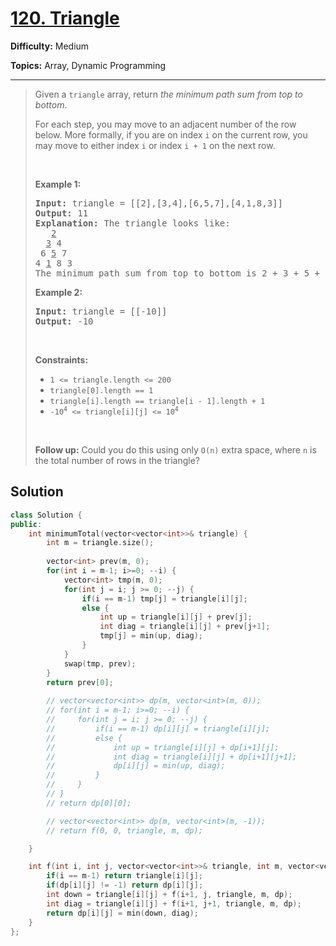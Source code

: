 # [120. Triangle](https://leetcode.com/problems/triangle/)

**Difficulty:** Medium

**Topics:** Array, Dynamic Programming

---



<blockquote>

<p>Given a <code>triangle</code> array, return <em>the minimum path sum from top to bottom</em>.</p>

<p>For each step, you may move to an adjacent number of the row below. More formally, if you are on index <code>i</code> on the current row, you may move to either index <code>i</code> or index <code>i + 1</code> on the next row.</p>

<p>&nbsp;</p>
<p><strong class="example">Example 1:</strong></p>

<pre>
<strong>Input:</strong> triangle = [[2],[3,4],[6,5,7],[4,1,8,3]]
<strong>Output:</strong> 11
<strong>Explanation:</strong> The triangle looks like:
   <u>2</u>
  <u>3</u> 4
 6 <u>5</u> 7
4 <u>1</u> 8 3
The minimum path sum from top to bottom is 2 + 3 + 5 + 1 = 11 (underlined above).
</pre>

<p><strong class="example">Example 2:</strong></p>

<pre>
<strong>Input:</strong> triangle = [[-10]]
<strong>Output:</strong> -10
</pre>

<p>&nbsp;</p>
<p><strong>Constraints:</strong></p>

<ul>
	<li><code>1 &lt;= triangle.length &lt;= 200</code></li>
	<li><code>triangle[0].length == 1</code></li>
	<li><code>triangle[i].length == triangle[i - 1].length + 1</code></li>
	<li><code>-10<sup>4</sup> &lt;= triangle[i][j] &lt;= 10<sup>4</sup></code></li>
</ul>

<p>&nbsp;</p>
<strong>Follow up:</strong> Could you&nbsp;do this using only <code>O(n)</code> extra space, where <code>n</code> is the total number of rows in the triangle?

</blockquote>

## Solution
```cpp
class Solution {
public:
    int minimumTotal(vector<vector<int>>& triangle) {
        int m = triangle.size();
        
        vector<int> prev(m, 0);
        for(int i = m-1; i>=0; --i) {
            vector<int> tmp(m, 0);
            for(int j = i; j >= 0; --j) {
                if(i == m-1) tmp[j] = triangle[i][j];
                else {
                    int up = triangle[i][j] + prev[j];
                    int diag = triangle[i][j] + prev[j+1];
                    tmp[j] = min(up, diag);
                }
            }
            swap(tmp, prev);
        }
        return prev[0];
        
        // vector<vector<int>> dp(m, vector<int>(m, 0));
        // for(int i = m-1; i>=0; --i) {
        //     for(int j = i; j >= 0; --j) {
        //         if(i == m-1) dp[i][j] = triangle[i][j];
        //         else {
        //             int up = triangle[i][j] + dp[i+1][j];
        //             int diag = triangle[i][j] + dp[i+1][j+1];
        //             dp[i][j] = min(up, diag);
        //         }
        //     }
        // }
        // return dp[0][0];

        // vector<vector<int>> dp(m, vector<int>(m, -1));
        // return f(0, 0, triangle, m, dp);

    }

    int f(int i, int j, vector<vector<int>>& triangle, int m, vector<vector<int>>& dp) {
        if(i == m-1) return triangle[i][j];
        if(dp[i][j] != -1) return dp[i][j];
        int down = triangle[i][j] + f(i+1, j, triangle, m, dp);
        int diag = triangle[i][j] + f(i+1, j+1, triangle, m, dp);
        return dp[i][j] = min(down, diag);
    }
};
```
